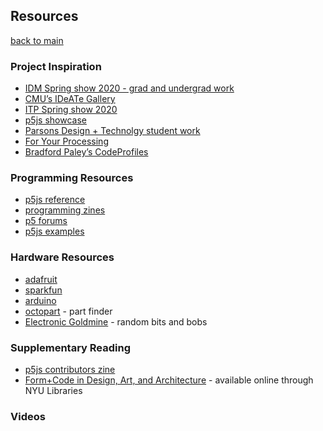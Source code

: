 ## Resources

[back to main](index.md)

### Project Inspiration

- [IDM Spring show 2020 - grad and undergrad work](http://idm.show/categories)
- [CMU’s IDeATe Gallery](http://ideate.xsead.cmu.edu/gallery/projects)
- [ITP Spring show 2020](https://itp.nyu.edu/shows/spring2020/projects/)
- [p5js showcase](https://p5js.org/showcase/)
- [Parsons Design + Technolgy student work](https://www.newschool.edu/parsons/mfa-design-technology-student-work/)
- [For Your Processing](https://fyprocessing.tumblr.com/)
- [Bradford Paley’s CodeProfiles](http://wbradfordpaley.com/live/#)

### Programming Resources

- [p5js reference](https://p5js.org/reference/)
- [programming zines](https://wizardzines.com/comics/)
- [p5 forums](https://discourse.processing.org/c/p5js/10)
- [p5js examples](https://p5js.org/examples/)

### Hardware Resources

- [adafruit](https://www.adafruit.com/)
- [sparkfun](https://www.sparkfun.com/)
- [arduino](https://www.arduino.cc/)
- [octopart](https://octopart.com/) - part finder
- [Electronic Goldmine](https://www.goldmine-elec-products.com/) - random bits and bobs

### Supplementary Reading

- [p5js contributors zine](https://contributors-zine.p5js.org/)
- [Form+Code in Design, Art, and Architecture](https://ebookcentral-proquest-com.proxy.library.nyu.edu/lib/nyulibrary-ebooks/detail.action?docID=3387346) - available online through NYU Libraries

### Videos

